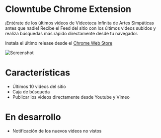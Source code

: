 # Clowntube Chrome Extension
¡Entérate de los últimos videos de Videoteca Infinita de Artes Simpáticas antes que nadie! Recibe el Feed del sitio con los últimos videos subidos y realiza búsquedas más rápido directamente desde tu navegador.

Instala el último release desde el [Chrome Web Store](https://chrome.google.com/webstore/detail/clowntube/hclphgckmgbdfncancceojemgmjodblp)

![Screenshot](https://lh3.googleusercontent.com/2uczkTl3dOoV7FPXkiqIhTRNQBSJNQD9Ho2IIrRBUuZuQ9kVYJmlAmsAupAvlBdoweB1oNhGjA=s640-h400-e365-rw)


# Características 
+ Últimos 10 videos del sitio
+ Caja de búsqueda
+ Publicar los videos directamente desde Youtube y Vimeo

# En desarrollo
+ Notificación de los nuevos videos no vistos